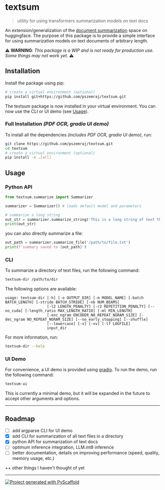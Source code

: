 <!-- These are examples of badges you might want to add to your README:
     please update the URLs accordingly

[![Built Status](https://api.cirrus-ci.com/github/<USER>/textsum.svg?branch=main)](https://cirrus-ci.com/github/<USER>/textsum)
[![ReadTheDocs](https://readthedocs.org/projects/textsum/badge/?version=latest)](https://textsum.readthedocs.io/en/stable/)
[![Coveralls](https://img.shields.io/coveralls/github/<USER>/textsum/main.svg)](https://coveralls.io/r/<USER>/textsum)
[![PyPI-Server](https://img.shields.io/pypi/v/textsum.svg)](https://pypi.org/project/textsum/)
[![Conda-Forge](https://img.shields.io/conda/vn/conda-forge/textsum.svg)](https://anaconda.org/conda-forge/textsum)
[![Monthly Downloads](https://pepy.tech/badge/textsum/month)](https://pepy.tech/project/textsum)
[![Twitter](https://img.shields.io/twitter/url/http/shields.io.svg?style=social&label=Twitter)](https://twitter.com/textsum)
-->

# textsum

> utility for using transformers summarization models on text docs

An extension/generalization of the [document summarization](<https://huggingface.co/spaces/pszemraj/document-summarization>) space on huggingface. The purpose of this package is to provide a simple interface for using summarization models on text documents of arbitrary length.

⚠️ **WARNING**: _This package is a WIP and is not ready for production use. Some things may not work yet._ ⚠️

## Installation

Install the package using pip:

```bash
# create a virtual environment (optional)
pip install git+https://github.com/pszemraj/textsum.git
```

The textsum package is now installed in your virtual environment. You can now use the CLI or UI demo (see [Usage](#usage)).

### Full Installation _(PDF OCR, gradio UI demo)_

To install all the dependencies _(includes PDF OCR, gradio UI demo)_, run:

```bash
git clone https://github.com/pszemraj/textsum.git
cd textsum
# create a virtual environment (optional)
pip install -e .[all]
```

## Usage

### Python API

```python
from textsum.summarize import Summarizer

summarizer = Summarizer() # loads default model and parameters

# summarize a long string
out_str = summarizer.summarize_string('This is a long string of text that will be summarized.')
print(out_str)
```

you can also directly summarize a file:

```python
out_path = summarizer.summarize_file('/path/to/file.txt')
print(f'summary saved to {out_path}')
```

### CLI

To summarize a directory of text files, run the following command:

```bash
textsum-dir /path/to/dir
```

The following options are available:

```
usage: textsum-dir [-h] [-o OUTPUT_DIR] [-m MODEL_NAME] [-batch BATCH_LENGTH] [-stride BATCH_STRIDE] [-nb NUM_BEAMS]
                   [-l2 LENGTH_PENALTY] [-r2 REPETITION_PENALTY] [--no_cuda] [-length_ratio MAX_LENGTH_RATIO] [-ml MIN_LENGTH]
                   [-enc_ngram ENCODER_NO_REPEAT_NGRAM_SIZE] [-dec_ngram NO_REPEAT_NGRAM_SIZE] [--no_early_stopping] [--shuffle]
                   [--lowercase] [-v] [-vv] [-lf LOGFILE]
                   input_dir
```

For more information, run:

```bash
textsum-dir --help
```

### UI Demo

For convenience, a UI demo is provided using [gradio](https://gradio.app/). To run the demo, run the following command:

```bash
textsum-ui
```

This is currently a minimal demo, but it will be expanded in the future to accept other arguments and options.

---

## Roadmap

- [ ] add argparse CLI for UI demo
- [x] add CLI for summarization of all text files in a directory
- [x] python API for summarization of text docs
- [ ] optimum inference integration, LLM.int8 inference
- [ ] better documentation, details on improving performance (speed, quality, memory usage, etc.)

++ other things I haven't thought of yet

---

[![Project generated with PyScaffold](https://img.shields.io/badge/-PyScaffold-005CA0?logo=pyscaffold)](https://pyscaffold.org/)
